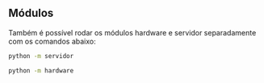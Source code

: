 ## Módulos
Também é possível rodar os módulos hardware e servidor separadamente com os comandos abaixo:

```bash
python -m servidor
```

```bash
python -m hardware
```